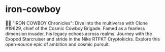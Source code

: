 # iron-cowboy
🌌🤠 "IRON COWBOY Chronicles": Dive into the multiverse with Clone #19629, chief of the Cosmic Cowboy Brigade. Famed as a fearless dimension invader, his legacy echoes across realms. Journey with the Exopod Starcruiser and stride in the Nike RTFKT Cryptokicks. Explore this open-source epic of ambition and cosmic pursuit.

